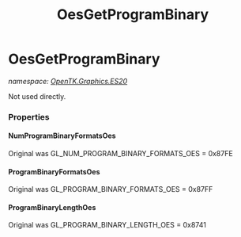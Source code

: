 ﻿---
title: OesGetProgramBinary
---

# OesGetProgramBinary
_namespace: [OpenTK.Graphics.ES20](N-OpenTK.Graphics.ES20.html)_

Not used directly.



### Properties

#### NumProgramBinaryFormatsOes
Original was GL_NUM_PROGRAM_BINARY_FORMATS_OES = 0x87FE
#### ProgramBinaryFormatsOes
Original was GL_PROGRAM_BINARY_FORMATS_OES = 0x87FF
#### ProgramBinaryLengthOes
Original was GL_PROGRAM_BINARY_LENGTH_OES = 0x8741

